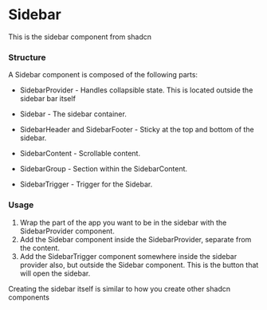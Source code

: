 # Sidebar

This is the sidebar component from shadcn

### Structure

A Sidebar component is composed of the following parts:

- SidebarProvider - Handles collapsible state. This is located outside the sidebar bar itself

- Sidebar - The sidebar container.
- SidebarHeader and SidebarFooter - Sticky at the top and bottom of the sidebar.
- SidebarContent - Scrollable content.
- SidebarGroup - Section within the SidebarContent.
- SidebarTrigger - Trigger for the Sidebar.

### Usage

1. Wrap the part of the app you want to be in the sidebar with the SidebarProvider component.
2. Add the Sidebar component inside the SidebarProvider, separate from the content.
3. Add the SidebarTrigger component somewhere inside the sidebar provider also, but outside the Sidebar component. This is the button that will open the sidebar.

Creating the sidebar itself is similar to how you create other shadcn components